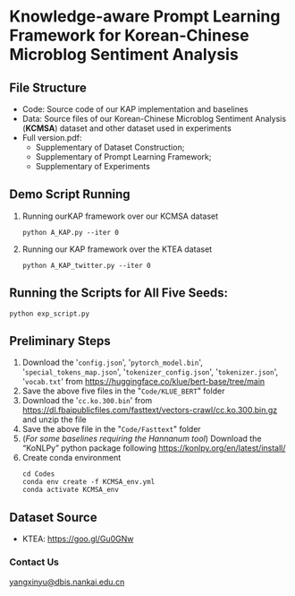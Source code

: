 # Knowledge-aware Prompt Learning Framework for Korean-Chinese Microblog Sentiment Analysis

## File Structure

* Code: Source code of our KAP implementation and baselines
* Data: Source files of our Korean-Chinese Microblog Sentiment Analysis (**KCMSA**) dataset and other dataset used in experiments
* Full version.pdf: 
    - Supplementary of Dataset Construction; 
    - Supplementary of Prompt Learning Framework; 
    - Supplementary of Experiments

## Demo Script Running
1. Running ourKAP framework over our KCMSA dataset
    ```
    python A_KAP.py --iter 0
    ```
2. Running our KAP framework over the KTEA dataset
    ```
    python A_KAP_twitter.py --iter 0
    ```

## Running the Scripts for All Five Seeds:
```
python exp_script.py
```

## Preliminary Steps
1. Download the '``config.json``', '``pytorch_model.bin``', '``special_tokens_map.json``', '``tokenizer_config.json``', '``tokenizer.json``', '``vocab.txt``' from https://huggingface.co/klue/bert-base/tree/main
2. Save the above five files in the "``Code/KLUE_BERT``" folder
3. Download the '``cc.ko.300.bin``' from https://dl.fbaipublicfiles.com/fasttext/vectors-crawl/cc.ko.300.bin.gz and unzip the file
4. Save the above file in the "``Code/Fasttext``" folder
5. (*For some baselines requiring the Hannanum tool*) Download the “KoNLPy” python package following https://konlpy.org/en/latest/install/
6. Create conda environment
    ```
    cd Codes
    conda env create -f KCMSA_env.yml
    conda activate KCMSA_env
    ```

## Dataset Source
* KTEA: https://goo.gl/Gu0GNw

### Contact Us
yangxinyu@dbis.nankai.edu.cn
